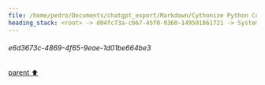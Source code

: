 ```yaml
---
file: /home/pedro/Documents/chatgpt_export/Markdown/Cythonize Python Code_ No bitarray.md
heading_stack: <root> -> d04fc73a-cb67-45f0-9360-149501861721 -> System -> 7a0dbc21-310b-41da-bbf1-c4f90a0faa9d -> System -> aaa23d16-6d99-47c9-bd7c-01144097ce5f -> User -> a88a8d0c-5b5c-4858-ba0a-7b14b7abefd4 -> Assistant -> Notes: -> aaa2501a-fe50-4768-b0c6-ebb08536c259 -> User -> f863d624-425d-4a6f-8ff5-0b56701d1429 -> Assistant -> aaa2e0c2-ec24-4163-ab8b-32f7e3957972 -> User -> 7d198c0c-79df-4b05-8879-9bb7f8b1b35d -> Assistant -> Step 1: Install Cython -> Step 2: Save the Cython Code -> Step 3: Create a `setup.py` File -> Step 4: Compile the Cython Code -> Step 5: Import and Use in Python -> aaa21b34-8d49-47ae-8380-83115fbdbaaf -> User -> e6d3673c-4869-4f65-9eae-1d01be664be3
---
```

###### e6d3673c-4869-4f65-9eae-1d01be664be3
[parent ⬆️](#aaa21b34-8d49-47ae-8380-83115fbdbaaf)
